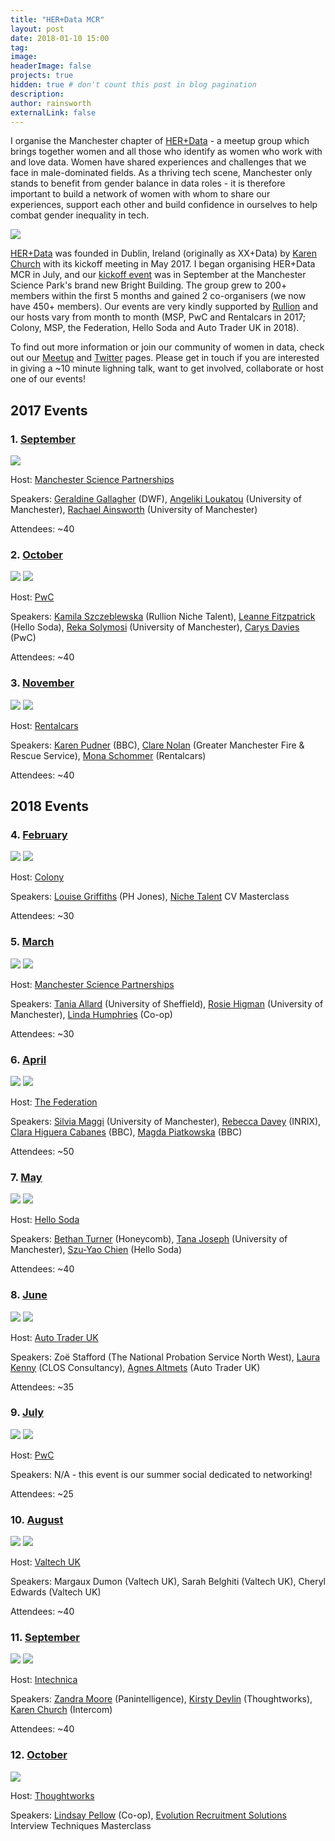 ```yaml
---
title: "HER+Data MCR"
layout: post
date: 2018-01-10 15:00
tag:
image:
headerImage: false
projects: true
hidden: true # don't count this post in blog pagination
description:
author: rainsworth
externalLink: false
---
```


I organise the Manchester chapter of [HER+Data](http://herplusdata.org/) - a meetup group which brings together women and all those who identify as women who work with and love data. Women have shared experiences and challenges that we face in male-dominated fields. As a thriving tech scene, Manchester only stands to benefit from gender balance in data roles - it is therefore important to build a network of women with whom to share our experiences, support each other and build confidence in ourselves to help combat gender inequality in tech.

<img src="https://raw.githubusercontent.com/rainsworth/rainsworth.github.io/master/assets/images/projects/herplusdatamcr/05organiser.jpg">

[HER+Data](https://www.meetup.com/HER-Data) was founded in Dublin, Ireland (originally as XX+Data) by [Karen Church](https://twitter.com/karenchurch) with its kickoff meeting in May 2017. I began organising HER+Data MCR in July, and our [kickoff event](https://www.meetup.com/HER-Data-MCR/events/241920306/) was in September at the Manchester Science Park's brand new Bright Building. The group grew to 200+ members within the first 5 months and gained 2 co-organisers (we now have 450+ members). Our events are very kindly supported by [Rullion](https://www.rullion.co.uk/) and our hosts vary from month to month (MSP, PwC and Rentalcars in 2017; Colony, MSP, the Federation, Hello Soda and Auto Trader UK in 2018).

To find out more information or join our community of women in data, check out our [Meetup](https://www.meetup.com/HER-Data-MCR/) and [Twitter](https://twitter.com/herplusdatamcr) pages. Please get in touch if you are interested in giving a ~10 minute lighning talk, want to get involved, collaborate or host one of our events!

## 2017 Events

### 1. [September](https://www.meetup.com/HER-Data-MCR/events/241920306/)

<img src="https://raw.githubusercontent.com/rainsworth/rainsworth.github.io/master/assets/images/projects/herplusdatamcr/01social.png">

Host: [Manchester Science Partnerships](https://mspl.co.uk/)

Speakers: [Geraldine Gallagher](https://www.linkedin.com/in/geraldine-gallagher-91a1b75/) (DWF), [Angeliki Loukatou](https://twitter.com/AngelikiLk) (University of Manchester), [Rachael Ainsworth](https://twitter.com/rachaelevelyn) (University of Manchester)

Attendees: ~40

### 2. [October](https://www.meetup.com/HER-Data-MCR/events/243851344/)

<img src="https://raw.githubusercontent.com/rainsworth/rainsworth.github.io/master/assets/images/projects/herplusdatamcr/02social.png">

<img src="https://raw.githubusercontent.com/rainsworth/rainsworth.github.io/master/assets/images/projects/herplusdatamcr/02group.jpg">

Host: [PwC](https://www.pwc.co.uk/)

Speakers: [Kamila Szczeblewska](https://www.linkedin.com/in/kamila-szczeblewska/) (Rullion Niche Talent), [Leanne Fitzpatrick](https://twitter.com/LK_Fitzpatrick) (Hello Soda), [Reka Solymosi](https://twitter.com/r_solymosi) (University of Manchester), [Carys Davies](https://www.linkedin.com/in/carys-davies-14956987/) (PwC)

Attendees: ~40

### 3. [November](https://www.meetup.com/HER-Data-MCR/events/244750238/)

<img src="https://raw.githubusercontent.com/rainsworth/rainsworth.github.io/master/assets/images/projects/herplusdatamcr/03social.png">

<img src="https://raw.githubusercontent.com/rainsworth/rainsworth.github.io/master/assets/images/projects/herplusdatamcr/03group.jpg">

Host: [Rentalcars](https://www.rentalcars.com/)

Speakers: [Karen Pudner](https://twitter.com/kpudner) (BBC), [Clare Nolan](https://twitter.com/cn174) (Greater Manchester Fire & Rescue Service), [Mona Schommer](https://www.linkedin.com/in/mona-s-a136b521/) (Rentalcars)

Attendees: ~40

## 2018 Events

### 4. [February](https://www.meetup.com/HER-Data-MCR/events/246715609/)

<img src="https://raw.githubusercontent.com/rainsworth/rainsworth.github.io/master/assets/images/projects/herplusdatamcr/04social.png">

<img src="https://raw.githubusercontent.com/rainsworth/rainsworth.github.io/master/assets/images/projects/herplusdatamcr/04group.jpg">

Host: [Colony](http://colonyco.work/)

Speakers: [Louise Griffiths](https://twitter.com/LouiseiGriff) (PH Jones), [Niche Talent](https://www.nichetalent.com/) CV Masterclass

Attendees: ~30

### 5. [March](https://www.meetup.com/HER-Data-MCR/events/247834104/)

<img src="https://raw.githubusercontent.com/rainsworth/rainsworth.github.io/master/assets/images/projects/herplusdatamcr/05social.png">

<img src="https://raw.githubusercontent.com/rainsworth/rainsworth.github.io/master/assets/images/projects/herplusdatamcr/05group.jpg">

Host: [Manchester Science Partnerships](https://mspl.co.uk/)

Speakers: [Tania Allard](https://twitter.com/ixek) (University of Sheffield), [Rosie Higman](https://twitter.com/RosieHLib) (University of Manchester), [Linda Humphries](https://twitter.com/moominlounge) (Co-op)

Attendees: ~30

### 6. [April](https://www.meetup.com/HER-Data-MCR/events/248699993/)

<img src="https://raw.githubusercontent.com/rainsworth/rainsworth.github.io/master/assets/images/projects/herplusdatamcr/06social.png">

<img src="https://raw.githubusercontent.com/rainsworth/rainsworth.github.io/master/assets/images/projects/herplusdatamcr/06group.jpg">

Host: [The Federation](http://www.thefederation.coop/)

Speakers: [Silvia Maggi](https://twitter.com/simaggi1) (University of Manchester), [Rebecca Davey](https://twitter.com/suprahoopla) (INRIX), [Clara Higuera Cabanes](https://twitter.com/clarahiguerac) (BBC), [Magda Piatkowska](https://twitter.com/magdapiatkowska) (BBC)

Attendees: ~50

### 7. [May](https://www.meetup.com/HER-Data-MCR/events/250065164/)

<img src="https://raw.githubusercontent.com/rainsworth/rainsworth.github.io/master/assets/images/projects/herplusdatamcr/07social.png">

<img src="https://raw.githubusercontent.com/rainsworth/rainsworth.github.io/master/assets/images/projects/herplusdatamcr/07group.jpg">

Host: [Hello Soda](http://hellosoda.com/)

Speakers: [Bethan Turner](https://twitter.com/HoneycombBethan) (Honeycomb), [Tana Joseph](https://www.linkedin.com/in/tanadjoseph/) (University of Manchester), [Szu-Yao Chien](https://www.linkedin.com/in/szu-yao-chien/) (Hello Soda)

Attendees: ~40

### 8. [June](https://www.meetup.com/HER-Data-MCR/events/250771238/)

<img src="https://raw.githubusercontent.com/rainsworth/rainsworth.github.io/master/assets/images/projects/herplusdatamcr/08social.png">

<img src="https://raw.githubusercontent.com/rainsworth/rainsworth.github.io/master/assets/images/projects/herplusdatamcr/08group.jpg">

Host: [Auto Trader UK](https://www.autotrader.co.uk/)

Speakers: Zoë Stafford (The National Probation Service North West), [Laura Kenny](https://twitter.com/this_lk) (CLOS Consultancy), [Agnes Altmets](https://www.linkedin.com/in/agnesaltmets/) (Auto Trader UK)

Attendees: ~35

### 9. [July](https://www.meetup.com/HER-Data-MCR/events/252362239/)

<img src="https://raw.githubusercontent.com/rainsworth/rainsworth.github.io/master/assets/images/projects/herplusdatamcr/09social.png">

<img src="https://raw.githubusercontent.com/rainsworth/rainsworth.github.io/master/assets/images/projects/herplusdatamcr/09group.jpg">

Host: [PwC](https://www.pwc.co.uk/careers/offices/manchester.html)

Speakers: N/A - this event is our summer social dedicated to networking!

Attendees: ~25

### 10. [August](https://www.meetup.com/HER-Data-MCR/events/252863467/)

<img src="https://raw.githubusercontent.com/rainsworth/rainsworth.github.io/master/assets/images/projects/herplusdatamcr/10social.png">

<img src="https://raw.githubusercontent.com/rainsworth/rainsworth.github.io/master/assets/images/projects/herplusdatamcr/10group.jpg">

Host: [Valtech UK](https://www.valtech.co.uk/)

Speakers: Margaux Dumon (Valtech UK), Sarah Belghiti (Valtech UK), Cheryl Edwards (Valtech UK)

Attendees: ~40

### 11. [September](https://www.meetup.com/HER-Data-MCR/events/253748924/)

<img src="https://raw.githubusercontent.com/rainsworth/rainsworth.github.io/master/assets/images/projects/herplusdatamcr/11social.png">

<img src="https://raw.githubusercontent.com/rainsworth/rainsworth.github.io/master/assets/images/projects/herplusdatamcr/11group.jpg">

Host: [Intechnica](https://intechnica.com/)

Speakers: [Zandra Moore](https://twitter.com/zandramoore) (Panintelligence), [Kirsty Devlin](https://twitter.com/Kirstydevlin1) (Thoughtworks), [Karen Church](https://twitter.com/karenchurch) (Intercom)

Attendees: ~40

### 12. [October](https://www.meetup.com/HER-Data-MCR/events/254753352/)

<img src="https://raw.githubusercontent.com/rainsworth/rainsworth.github.io/master/assets/images/projects/herplusdatamcr/12social.png">

Host: [Thoughtworks](https://www.thoughtworks.com/fedhouse-manchester)

Speakers: [Lindsay Pellow](https://twitter.com/lins_pell) (Co-op), [Evolution Recruitment Solutions](https://www.evolutionjobs.com/uk/) Interview Techniques Masterclass
